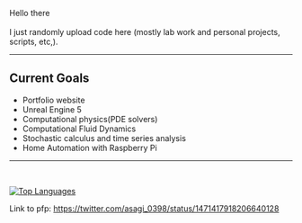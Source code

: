 Hello there <br /><br />
I just randomly upload code here (mostly lab work and personal projects, scripts, etc,).
<hr>
<h2>Current Goals</h2>
<ul>
  <li>Portfolio website</li>
  <li>Unreal Engine 5</li>
  <li>Computational physics(PDE solvers)</li>
  <li>Computational Fluid Dynamics</li>
  <li>Stochastic calculus and time series analysis</li>
  <li>Home Automation with Raspberry Pi</li>
</ul>
<hr>
<br />

[![Top Languages](https://github-readme-stats-sigma-five.vercel.app/api/top-langs/?username=Rally0078&hide=jupyter%20notebook&theme=omni&langs_count=5)](https://github.com/anuraghazra/github-readme-stats)

Link to pfp: https://twitter.com/asagi_0398/status/1471417918206640128

<!---
Rally0078/Rally0078 is a ✨ special ✨ repository because its `README.md` (this file) appears on your GitHub profile.
You can click the Preview link to take a look at your changes.
--->
